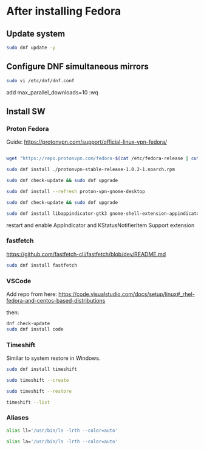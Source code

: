 # After installing Fedora

## Update system

```bash
sudo dnf update -y
```

## Configure DNF simultaneous mirrors

```bash
sudo vi /etc/dnf/dnf.conf
```

add max_parallel_downloads=10
:wq

## Install SW 

### Proton Fedora

Guide: https://protonvpn.com/support/official-linux-vpn-fedora/

```bash

wget "https://repo.protonvpn.com/fedora-$(cat /etc/fedora-release | cut -d' ' -f 3)-stable/protonvpn-stable-release/protonvpn-stable-release-1.0.2-1.noarch.rpm"

sudo dnf install ./protonvpn-stable-release-1.0.2-1.noarch.rpm

sudo dnf check-update && sudo dnf upgrade

sudo dnf install --refresh proton-vpn-gnome-desktop 

sudo dnf check-update && sudo dnf upgrade

sudo dnf install libappindicator-gtk3 gnome-shell-extension-appindicator gnome-extensions-app
```

restart and enable AppIndicator and KStatusNotifierItem Support extension 


### fastfetch

https://github.com/fastfetch-cli/fastfetch/blob/dev/README.md

```bash
sudo dnf install fastfetch
```

### VSCode

Add repo from here: https://code.visualstudio.com/docs/setup/linux#_rhel-fedora-and-centos-based-distributions

then:
```bash
dnf check-update
sudo dnf install code
```

### Timeshift

Similar to system restore in Windows.


```bash
sudo dnf install timeshift

sudo timeshift --create

sudo timeshift --restore

timeshift --list
```

### Aliases

```bash
alias ll='/usr/bin/ls -lrth --color=auto'

alias la='/usr/bin/ls -lrth --color=auto'
```